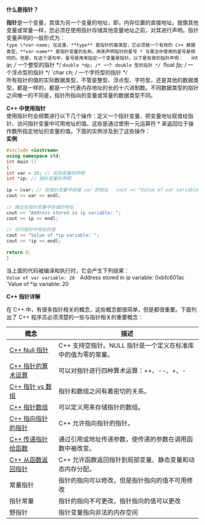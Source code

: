 **什么是指针？**
 
**指针**是一个变量，其值为另一个变量的地址，即，内存位置的直接地址。就像其他变量或常量一样，您必须在使用指针存储其他变量地址之前，对其进行声明。指针变量声明的一般形式为：  
`type \*var-name;
在这里，**type** 是指针的基类型，它必须是一个有效的 C++ 数据类型，**var-name** 是指针变量的名称。用来声明指针的星号 * 与乘法中使用的星号是相同的。但是，在这个语句中，星号是用来指定一个变量是指针。以下是有效的指针声明：  
`int *ip; /* 一个整型的指针 */
`double *dp; /* 一个 double 型的指针 */
`float *fp; /* 一个浮点型的指针 */
`char *ch; /* 一个字符型的指针 */  
所有指针的值的实际数据类型，不管是整型、浮点型、字符型，还是其他的数据类型，都是一样的，都是一个代表内存地址的长的十六进制数。不同数据类型的指针之间唯一的不同是，指针所指向的变量或常量的数据类型不同。
 
**C++ 中使用指针**  
使用指针时会频繁进行以下几个操作：定义一个指针变量、把变量地址赋值给指针、访问指针变量中可用地址的值。这些是通过使用一元运算符 \* 来返回位于操作数所指定地址的变量的值。下面的实例涉及到了这些操作：  
**实例**  
```cpp
#include <iostream>  
using namespace std;  
int main ()  
{  
int var = 20; // 实际变量的声明  
int *ip; // 指针变量的声明
 
ip = &var; // 在指针变量中存储 var 的地址   cout << "Value of var variable: ";  
cout << var << endl;
 
// 输出在指针变量中存储的地址  
cout << "Address stored in ip variable: ";  
cout << ip << endl;
 
// 访问指针中地址的值  
cout << "Value of *ip variable: ";  
cout << *ip << endl;
 
return 0;  
}  
```
当上面的代码被编译和执行时，它会产生下列结果：  
`Value of var variable: 20 
`Address stored in ip variable: 0xbfc601ac 
`Value of *ip variable: 20  

**C++ 指针详解**  

在 C++ 中，有很多指针相关的概念，这些概念都很简单，但是都很重要。下面列出了 C++ 程序员必须清楚的一些与指针相关的重要概念：

| 概念                                                                                     | 描述                                  |
| -------------------------------------------------------------------------------------- | ----------------------------------- |
| [C++ Null 指针](https://www.runoob.com/cplusplus/cpp-null-pointers.html)                 | C++ 支持空指针。NULL 指针是一个定义在标准库中的值为零的常量。 |
| [C++ 指针的算术运算](https://www.runoob.com/cplusplus/cpp-pointer-arithmetic.html)            | 可以对指针进行四种算术运算：++、--、+、-             |
| [C++ 指针 vs 数组](https://www.runoob.com/cplusplus/cpp-pointers-vs-arrays.html)           | 指针和数组之间有着密切的关系。                     |
| [C++ 指针数组](https://www.runoob.com/cplusplus/cpp-array-of-pointers.html)                | 可以定义用来存储指针的数组。                      |
| [C++ 指向指针的指针](https://www.runoob.com/cplusplus/cpp-pointer-to-pointer.html)            | C++ 允许指向指针的指针。                      |
| [C++ 传递指针给函数](https://www.runoob.com/cplusplus/cpp-passing-pointers-to-functions.html) | 通过引用或地址传递参数，使传递的参数在调用函数中被改变。        |
| [C++ 从函数返回指针](https://www.runoob.com/cplusplus/cpp-return-pointer-from-functions.html) | C++ 允许函数返回指针到局部变量、静态变量和动态内存分配。      |
| 常量指针                                                                                   | 指针的指向可以修改，但是指针指向的值不可用修改             |
| 指针常量                                                                                   | 指针的指向不可更改，指针指向的值可以更改                |
| 野指针                                                                                    | 指针变量指向非法的内存空间                       |
